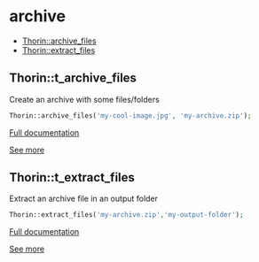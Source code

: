 # archive

- [Thorin::archive_files](#Thorin_archive_files)
- [Thorin::extract_files](#Thorin_extract_files)
<a name="Thorin_t_archive_files"></a>
## Thorin::t_archive_files
Create an archive with some files/folders
```php
Thorin::archive_files('my-cool-image.jpg', 'my-archive.zip');
```

[Full documentation](/doc/src/functions/archive/archive_files.md)

[See more](https://github.com/wapmorgan/UnifiedArchive)

<a name="Thorin_t_extract_files"></a>
## Thorin::t_extract_files
Extract an archive file in an output folder
```php
Thorin::extract_files('my-archive.zip','my-output-folder');
```

[Full documentation](/doc/src/functions/archive/extract_files.md)

[See more](https://github.com/wapmorgan/UnifiedArchive)
